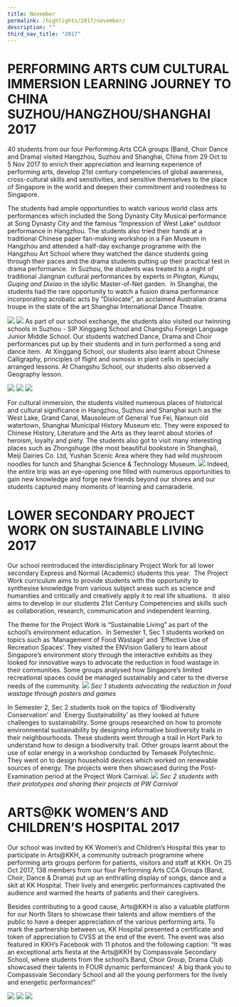```yaml
---
title: November
permalink: /highlights/2017/november/
description: ""
third_nav_title: "2017"
---
```

# PERFORMING ARTS CUM CULTURAL IMMERSION LEARNING JOURNEY TO CHINA SUZHOU/HANGZHOU/SHANGHAI 2017

40 students from our four Performing Arts CCA groups (Band, Choir Dance and Drama) visited Hangzhou, Suzhou and Shanghai, China from 29 Oct to 5 Nov 2017 to enrich their appreciation and learning experience of performing arts, develop 21st century competencies of global awareness, cross-cultural skills and sensitivities, and sensitive themselves to the place of Singapore in the world and deepen their commitment and rootedness to Singapore.  
  
The students had ample opportunities to watch various world class arts performances which included the Song Dynasty City Musical performance at Song Dynasty City and the famous “Impression of West Lake” outdoor performance in Hangzhou. The students also tried their hands at a traditional Chinese paper fan-making workshop in a Fan Museum in Hangzhou and attended a half-day exchange programme with the Hangzhou Art School where they watched the dance students going through their paces and the drama students putting up their practical test in drama performance.  In Suzhou, the students was treated to a night of traditional Jiangnan cultural performances by experts in _Pingtan, Kunqu, Guqing and Dixiao_ in the idyllic Master-of-Net garden.  In Shanghai, the students had the rare opportunity to watch a fusion drama performance incorporating acrobatic acts by “Dislocate”, an acclaimed Australian drama troupe in the state of the art Shanghai International Dance Theatre.

![](/images/perchina1.jpeg)
![](/images/perchina2.jpeg)
As part of our school exchange, the students also visited our twinning schools in Suzhou - SIP Xinggang School and Changshu Foreign Language Junior Middle School. Our students watched Dance, Drama and Choir performances put up by their students and in turn performed a song and dance item.  At Xinggang School, our students also learnt about Chinese Calligraphy, principles of flight and osmosis in plant cells in specially arranged lessons. At Changshu School, our students also observed a Geography lesson.

![](/images/perchina3.jpeg)
![](/images/perchina4.jpeg)
![](/images/perchina5.jpeg)

For cultural immersion, the students visited numerous places of historical and cultural significance in Hangzhou, Suzhou and Shanghai such as the West Lake, Grand Canal, Mausoleum of General Yue Fei, Nanxun old watertown, Shanghai Municipal History Museum etc. They were exposed to Chinese History, Literature and the Arts as they learnt about stories of heroism, loyalty and piety. The students also got to visit many interesting places such as Zhongshuge (the most beautiful bookstore in Shanghai), Meiji Dairies Co. Ltd, Yushan Scenic Area where they had wild mushroom noodles for lunch and Shanghai Science & Technology Museum.
![](/images/perchina.jpeg)
Indeed, the entire trip was an eye-opening one filled with numerous opportunities to gain new knowledge and forge new friends beyond our shores and our students captured many moments of learning and camaraderie.

# LOWER SECONDARY PROJECT WORK ON SUSTAINABLE LIVING 2017

Our school reintroduced the interdisciplinary Project Work for all lower secondary Express and Normal (Academic) students this year.  The Project Work curriculum aims to provide students with the opportunity to synthesise knowledge from various subject areas such as science and humanities and critically and creatively apply it to real life situations.   It also aims to develop in our students 21st Century Competencies and skills such as collaboration, research, communication and independent learning.  
  
The theme for the Project Work is “Sustainable Living” as part of the school’s environment education.  In Semester 1, Sec 1 students worked on topics such as ‘Management of Food Wastage’ and \`Effective Use of Recreation Spaces’. They visited the ENVision Gallery to learn about Singapore’s environment story through the interactive exhibits as they looked for innovative ways to advocate the reduction in food wastage in their communities. Some groups analysed how Singapore’s limited recreational spaces could be managed sustainably and cater to the diverse needs of the community.
![](/images/lower.jpeg)
*Sec 1 students advocating the reduction in food wastage through posters and games*

In Semester 2, Sec 2 students took on the topics of ‘Biodiversity Conservation’ and \`Energy Sustainability’ as they looked at future challenges to sustainability. Some groups researched on how to promote environmental sustainability by designing informative biodiversity trails in their neighbourhoods. These students went through a trail in Hort Park to understand how to design a biodiversity trail. Other groups learnt about the use of solar energy in a workshop conducted by Temasek Polytechnic. They went on to design household devices which worked on renewable sources of energy. The projects were then showcased during the Post-Examination period at the Project Work Carnival.
![](/images/lower1.jpeg)
_Sec 2 students with their prototypes and sharing their projects at PW Carnival_

# ARTS@KK WOMEN’S AND CHILDREN’S HOSPITAL 2017
Our school was invited by KK Women’s and Children’s Hospital this year to participate in Arts@KKH, a community outreach programme where performing arts groups perform for patients, visitors and staff at KKH. On 25 Oct 2017, 138 members from our four Performing Arts CCA Groups (Band, Choir, Dance & Drama) put up an enthralling display of songs, dance and a skit at KK Hospital. Their lively and energetic performances captivated the audience and warmed the hearts of patients and their caregivers.  
  
Besides contributing to a good cause, Arts@KKH is also a valuable platform for our North Stars to showcase their talents and allow members of the public to have a deeper appreciation of the various performing arts. To mark the partnership between us, KK Hospital presented a certificate and token of appreciation to CVSS at the end of the event. The event was also featured in KKH’s Facebook with 11 photos and the following caption: “It was an exceptional arts fiesta at the Arts@KKH by Compassvale Secondary School, where students from the school’s Band, Choir Group, Drama Club showcased their talents in FOUR dynamic performances!  A big thank you to Compassvale Secondary School and all the young performers for the lively and energetic performances!”

![](/images/arts1.jpeg)
![](/images/arts2.jpeg)
![](/images/arts.jpeg)
